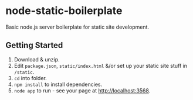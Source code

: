 # node-static-boilerplate
Basic node.js server boilerplate for static site development.

## Getting Started
1. Download & unzip.
2. Edit `package.json`, `static/index.html` &/or set up your static site stuff in `/static`.
3. `cd` into folder.
4. `npm install` to install dependencies.
5. `node app` to run - see your page at <http://localhost:3568>.
